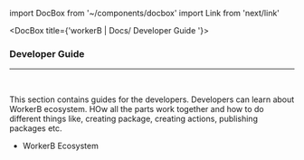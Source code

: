 import DocBox from '~/components/docbox'
import Link from 'next/link'


<DocBox title={'workerB | Docs/ Developer Guide '}>

### **Developer Guide**
<hr/>
<br/>

This section contains guides for the developers. Developers can learn about WorkerB ecosystem. HOw all the parts work together and how to do different things like, creating package, creating actions, publishing packages etc.

- <Link href="/developerGuide/workerBEcosystem">WorkerB Ecosystem</Link>

</DocBox>
